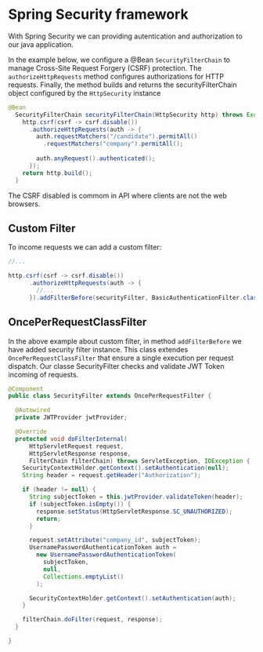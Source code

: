 # Spring Security framework

With Spring Security we can providing autentication and authorization to our java
application.

In the example below, we configure a @Bean `SecurityFilterChain` to manage Cross-Site Request Forgery (CSRF) protection. The `authorizeHttpRequests` method configures authorizations for HTTP requests. Finally, the method builds and returns the securityFilterChain object configured by the `HttpSecurity` instance

```java
@Bean
  SecurityFilterChain securityFilterChain(HttpSecurity http) throws Exception {
    http.csrf(csrf -> csrf.disable())
      .authorizeHttpRequests(auth -> {
        auth.requestMatchers("/candidate").permitAll()
          .requestMatchers("company").permitAll();
        
        auth.anyRequest().authenticated();
      });
    return http.build();
  }
```
The CSRF disabled is commom in API where clients are not the web browsers.

## Custom Filter

To income requests we can add a custom filter:

```java
//...

http.csrf(csrf -> csrf.disable())
      .authorizeHttpRequests(auth -> {
        //...
      }).addFilterBefore(securityFilter, BasicAuthenticationFilter.class);
```

## OncePerRequestClassFilter

In the above example about custom filter, in method `addFilterBefore` we have added
security filter instance. This class extendes `OncePerRequestClassFilter` that ensure
a single execution per request dispatch.
Our classe SecurityFilter checks and validate JWT Token incoming of requests.

```java
@Component
public class SecurityFilter extends OncePerRequestFilter {

  @Autowired
  private JWTProvider jwtProvider;

  @Override
  protected void doFilterInternal(
      HttpServletRequest request,
      HttpServletResponse response,
      FilterChain filterChain) throws ServletException, IOException {
    SecurityContextHolder.getContext().setAuthentication(null);
    String header = request.getHeader("Authorization");

    if (header != null) {
      String subjectToken = this.jwtProvider.validateToken(header);
      if (subjectToken.isEmpty()) {
        response.setStatus(HttpServletResponse.SC_UNAUTHORIZED);
        return;
      }

      request.setAttribute("company_id", subjectToken);
      UsernamePasswordAuthenticationToken auth = 
        new UsernamePasswordAuthenticationToken(
          subjectToken,
          null,
          Collections.emptyList()
        );

      SecurityContextHolder.getContext().setAuthentication(auth);
    }

    filterChain.doFilter(request, response);
  }

}
```